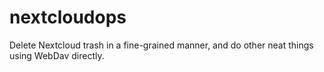 # nextcloudops
Delete Nextcloud trash in a fine-grained manner, and do other neat things using WebDav directly.
